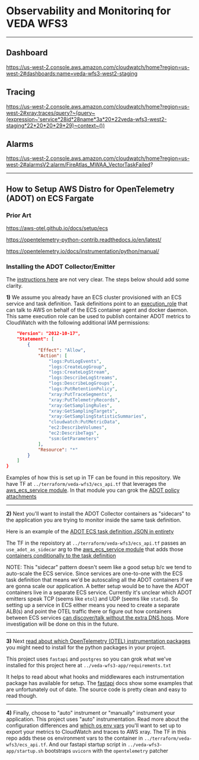# Observability and Monitorinq for VEDA WFS3

---

## Dashboard

https://us-west-2.console.aws.amazon.com/cloudwatch/home?region=us-west-2#dashboards:name=veda-wfs3-west2-staging

## Tracing

https://us-west-2.console.aws.amazon.com/cloudwatch/home?region=us-west-2#xray:traces/query?~(query~(expression~'service*28id*28name*3a*20*22veda-wfs3-west2-staging*22*20*20*29*29)~context~())

## Alarms

https://us-west-2.console.aws.amazon.com/cloudwatch/home?region=us-west-2#alarmsV2:alarm/FireAtlas_MWAA_VectorTaskFailed?

---

## How to Setup AWS Distro for OpenTelemetry (ADOT) on ECS Fargate

### Prior Art

https://aws-otel.github.io/docs/setup/ecs

https://opentelemetry-python-contrib.readthedocs.io/en/latest/

https://opentelemetry.io/docs/instrumentation/python/manual/

### Installing the ADOT Collector/Emitter

The [instructions here](https://aws-otel.github.io/docs/setup/ecs) are not very clear. The steps below should add
some clarity.

**1)** We assume you already have an ECS cluster provisioned with an ECS service 
and task definition. Task definitions point to an [execution_role](https://registry.terraform.io/providers/hashicorp/aws/latest/docs/resources/ecs_task_definition#execution_role_arn)
that can talk to AWS on behalf of the ECS container agent and docker daemon. This same execution role can be
used to publish container ADOT metrics to CloudWatch with the following additional IAM permissions:

```json
    "Version": "2012-10-17",
    "Statement": [
        {
            "Effect": "Allow",
            "Action": [
                "logs:PutLogEvents",
                "logs:CreateLogGroup",
                "logs:CreateLogStream",
                "logs:DescribeLogStreams",
                "logs:DescribeLogGroups",
                "logs:PutRetentionPolicy",
                "xray:PutTraceSegments",
                "xray:PutTelemetryRecords",
                "xray:GetSamplingRules",
                "xray:GetSamplingTargets",
                "xray:GetSamplingStatisticSummaries",
                "cloudwatch:PutMetricData",
                "ec2:DescribeVolumes",
                "ec2:DescribeTags",
                "ssm:GetParameters"
            ],
            "Resource": "*"
        }
    ]
}
```

Examples of how this is set up in TF can be found in this repository. We have TF at `../terraform/veda-wfs3/ecs_api.tf`
that leverages the [aws_ecs_service module](https://github.com/developmentseed/tf-seed/tree/main/modules/aws_ecs_service). In that
module you can grok the [ADOT policy attachments](https://github.com/developmentseed/tf-seed/blob/main/modules/aws_ecs_service/main.tf#L248-L266)

---

**2)** Next you'll want to install the ADOT Collector containers as "sidecars" to the application you are trying to monitor inside the same task definition.

Here is an example of the [ADOT ECS task definition JSON in entirety](https://github.com/aws-observability/aws-otel-collector/blob/main/examples/ecs/aws-cloudwatch/ecs-fargate-sidecar.json)

The TF in the repoistory at `../terraform/veda-wfs3/ecs_api.tf` passes an `use_adot_as_sidecar` arg 
to the [aws_ecs_service module](https://github.com/developmentseed/tf-seed/tree/main/modules/aws_ecs_service) that adds those [containers conditionally
to the task definition](https://github.com/developmentseed/tf-seed/blob/main/modules/aws_ecs_service/container_definition.json#L34-L142)

NOTE: This "sidecar" pattern doesn't seem like a good setup b/c we tend to auto-scale the ECS service. Since services are one-to-one with the ECS task definition
that means we'd be autoscaling all the ADOT containers if we are gonna scale our application. A better setup would be to have the ADOT containers
live in a separate ECS service. Currently it's unclear which ADOT emitters speak TCP (seems like `etol`) and UDP (seems like `statsd`). So setting up a service in ECS either means
you need to create a separate ALB(s) and point the OTEL traffic there or figure out how containers between ECS services [can discover/talk without the extra DNS hops](https://docs.aws.amazon.com/AmazonECS/latest/developerguide/interconnecting-services.html).
More investigation will be done on this in the future.

---

**3)** Next [read about which OpenTelemetry (OTEL) instrumentation packages](https://opentelemetry-python-contrib.readthedocs.io/en/latest/) you might need to install for the python packages in your project. 

This project uses `fastapi` and `postgres` so you can grok what we've installed for this project here at `../veda-wfs3-app/requirements.txt` 

It helps to read about what hooks and middlewares each instrumentation package has available for setup. The [fastapi](https://github.com/open-telemetry/opentelemetry-python-contrib/tree/main/instrumentation/opentelemetry-instrumentation-fastapi)
docs show some examples that are unfortunately out of date. The source code is pretty clean and easy to read though.

---

**4)** Finally, choose to "auto" instrument or "manually" instrument your application. This project uses "auto" instrumentation. Read more about the configuration differences and [which os env vars](https://aws-otel.github.io/docs/getting-started/python-sdk/trace-auto-instr)
you'll want to set up to export your metrics to CloudWatch and traces to AWS xray. The TF in this repo adds these os environment vars to the container in `../terraform/veda-wfs3/ecs_api.tf`. And our fastapi startup
script in `../veda-wfs3-app/startup.sh` bootstraps `uvicorn` with the `opentelemetry` patcher